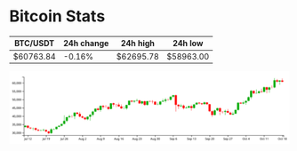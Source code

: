 # Bitcoin Stats

BTC/USDT|24h change|24h high|24h low|
|---|---|---|---|
|$60763.84|-0.16%|$62695.78|$58963.00|

<img src="./chart.svg">
